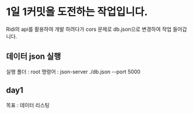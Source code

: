 # 1일 1커밋을 도전하는 작업입니다.
Ridi의 api를 활용하여 개발 하려다가 cors 문제로 db.json으로 변경하여 작업 들어갑니다.

## 데이터 json 실행 
실행 폴더 : root
명령어 : json-server ./db.json --port 5000

## day1 
목표 : 데이터 리스팅